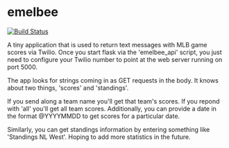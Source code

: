 # emelbee

[![Build
Status](https://travis-ci.org/codemunkee/emelbee.svg?branch=master)](https://travis-ci.org/codemunkee/emelbee)

A tiny application that is used to return text messages with MLB game scores via Twilio. Once you start flask via the 'emelbee_api' script, you just need to configure your Twilio number to point at the web server running on port 5000. 

The app looks for strings coming in as GET requests in the body.  It knows about two things, 'scores' and 'standings'.

If you send along a team name you'll get that team's scores. If you repond with 'all' you'll get all team scores. 
Additionally, you can provide a date in the format @YYYYMMDD to get scores for a particular date.

Similarly, you can get standings information by entering something like 'Standings NL West'. Hoping to add more statistics in the future.
